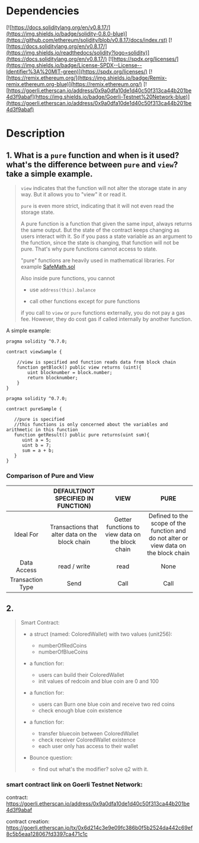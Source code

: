 # Dependencies
[![https://docs.soliditylang.org/en/v0.8.17/](https://img.shields.io/badge/solidity-0.8.0-blue)](https://github.com/ethereum/solidity/blob/v0.8.17/docs/index.rst)
[![https://docs.soliditylang.org/en/v0.8.17/](https://img.shields.io/readthedocs/solidity?logo=solidity)](https://docs.soliditylang.org/en/v0.8.17/)
[![https://spdx.org/licenses/](https://img.shields.io/badge/License-SPDX--License--Identifier%3A%20MIT-green)](https://spdx.org/licenses/)
[![https://remix.ethereum.org/](https://img.shields.io/badge/Remix-remix.ethereum.org-blue)](https://remix.ethereum.org/)
[![https://goerli.etherscan.io/address/0x9a0dfa10de1d40c50f313ca44b201be4d3f9abaf](https://img.shields.io/badge/Goerli-Testnet%20Network-blue)](https://goerli.etherscan.io/address/0x9a0dfa10de1d40c50f313ca44b201be4d3f9abaf)



# Description
## 1. What is a `pure` function and when is it used? what's the difference between `pure` and `view`? take a simple example.
> `view` indicates that the function will not alter the storage state in any way. But it allows you to "view" it or read it.
> 
> `pure` is even more strict, indicating that it will not even read the storage state.
> 
> A pure function is a function that given the same input, always returns the same output. But the state of the contract keeps changing as users interact with it. So if you pass a state variable as an argument to the function, since the state is changing, that function will not be pure. That's why pure functions cannot access to state.
> 
> "pure" functions are heavily used in mathematical libraries. For example [SafeMath.sol](https://github.com/OpenZeppelin/openzeppelin-contracts/blob/master/contracts/utils/math/SafeMath.sol)
> 
> Also inside pure functions, you cannot
> 
> - use `address(this).balance`
> 
> - call other functions except for pure functions
> 
> if you call to `view` or `pure` functions externally, you do not pay a gas fee. However, they do cost gas if called internally by another function.
>
A simple example:
```
pragma solidity ^0.7.0;

contract viewSample {

    //view is specified and function reads data from block chain
    function getBlock() public view returns (uint){
        uint blocknumber = block.number;
        return blocknumber;
    }    
}
```

```
pragma solidity ^0.7.0;

contract pureSample {

   //pure is specified
   //this functions is only concerned about the variables and arithmetic in this function
   function getResult() public pure returns(uint sum){
      uint a = 5; 
      uint b = 7;
      sum = a + b; 
   }
}
```

### Comparison of Pure and View

|  | DEFAULT(NOT SPECIFIED IN FUNCTION) | VIEW | PURE |
| :---: | :---: | :---: | :---: |
| Ideal For | Transactions that alter data on the block chain | Getter functions to view data on the block chain | Defined to the scope of the function and do not alter or view data on the block chain |
| Data Access | read / write | read | None |
| Transaction Type | Send | Call | Call |

## 2.
> Smart Contract:
> - a struct (named: ColoredWallet) with two values (unit256):
>   - numberOfRedCoins
>   - numberOfBlueCoins
> 
> - a function for:
>   - users can build their ColoredWallet
>   - init values of redcoin and blue coin are 0 and 100
>
> - a function for:
>   - users can Burn one blue coin and receive two red coins
>   - check enough blue coin existence
> 
> - a function for:
>   - transfer bluecoin between ColoredWallet
>   - check receiver ColoredWallet existence
>   - each user only has access to their wallet
> 
> - Bounce question:
>   - find out what's the modifier? solve q2 with it.
> 
### smart contract link on Goerli Testnet Network:

contract: https://goerli.etherscan.io/address/0x9a0dfa10de1d40c50f313ca44b201be4d3f9abaf

contract creation: https://goerli.etherscan.io/tx/0x6d214c3e9e09fc386b0f5b2524da442c69ef8c5b5eaa128067fd3397ca471c1c


